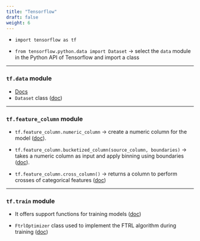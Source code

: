 ```yaml
---
title: "Tensorflow"
draft: false
weight: 6
---
```


-   `import tensorflow as tf`

-   `from tensorflow.python.data import Dataset` → select the `data` module in the Python API of Tensorflow and import a class

* * *

### `tf.data` module

-   [Docs](https://www.tensorflow.org/api_docs/python/tf/data)
-   `Dataset` class ([doc](https://www.tensorflow.org/api_docs/python/tf/data/Dataset))

* * *

### `tf.feature_column` module

-   `tf.feature_column.numeric_column` → create a numeric column for the model ([doc](https://www.tensorflow.org/api_docs/python/tf/feature_column/numeric_column)).

-   `tf.feature_column.bucketized_column(source_column, boundaries)` → takes a numeric column as input and apply binning using boundaries ([doc](https://www.tensorflow.org/api_docs/python/tf/feature_column/bucketized_column)).

-   `tf.feature_column.cross_column()` → returns a column to perform crosses of categorical features ([doc](https://www.tensorflow.org/api_docs/python/tf/feature_column/crossed_column))

* * *

### `tf.train` module

-   It offers support functions for training models ([doc](https://www.tensorflow.org/api_docs/python/tf/train))

-   `FtrlOptimizer` class used to implement the FTRL algorithm during training ([doc](https://www.tensorflow.org/api_docs/python/tf/train/FtrlOptimizer))
